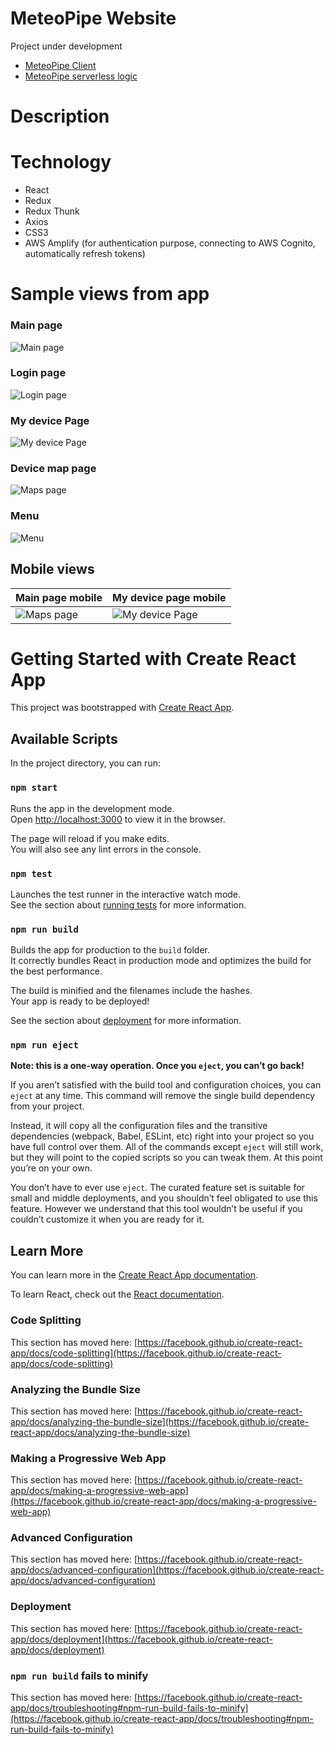 # MeteoPipe Website

Project under development

- [MeteoPipe Client](https://github.com/rozek1997/meteopipe-lib)
- [MeteoPipe serverless logic](https://github.com/rozek1997/meteopipe-serverless-backend)

# Description

# Technology

* React
* Redux
* Redux Thunk
* Axios
* CSS3
* AWS Amplify (for authentication purpose, connecting to AWS Cognito, automatically refresh tokens)

# Sample views from app

### Main page

![Main page](https://user-images.githubusercontent.com/38226876/104334420-a14e1580-54f2-11eb-815d-ccfd1817a632.png)

### Login page

![Login page](https://user-images.githubusercontent.com/38226876/104334515-c04ca780-54f2-11eb-8e8a-0b8ad73c654e.png)

### My device Page

![My device Page](https://user-images.githubusercontent.com/38226876/104334439-a7dc8d00-54f2-11eb-96ad-738cb03dd5c7.png)

### Device map page

![Maps page](http://via.placeholder.com/200x150)

### Menu

![Menu](https://user-images.githubusercontent.com/38226876/104334697-fa1dae00-54f2-11eb-83c2-06f50675329c.png)

## Mobile views

Main page mobile  | My device page mobile
-------------------------------------------------| --------------------------
![Maps page](https://user-images.githubusercontent.com/38226876/104334768-10c40500-54f3-11eb-9a05-22dc3cf95d2e.png) | ![My device Page](https://user-images.githubusercontent.com/38226876/104334874-2a654c80-54f3-11eb-8b23-438d8c91af0e.png)

# Getting Started with Create React App

This project was bootstrapped with [Create React App](https://github.com/facebook/create-react-app).

## Available Scripts

In the project directory, you can run:

### `npm start`

Runs the app in the development mode.\
Open [http://localhost:3000](http://localhost:3000) to view it in the browser.

The page will reload if you make edits.\
You will also see any lint errors in the console.

### `npm test`

Launches the test runner in the interactive watch mode.\
See the section about [running tests](https://facebook.github.io/create-react-app/docs/running-tests) for more information.

### `npm run build`

Builds the app for production to the `build` folder.\
It correctly bundles React in production mode and optimizes the build for the best performance.

The build is minified and the filenames include the hashes.\
Your app is ready to be deployed!

See the section about [deployment](https://facebook.github.io/create-react-app/docs/deployment) for more information.

### `npm run eject`

**Note: this is a one-way operation. Once you `eject`, you can’t go back!**

If you aren’t satisfied with the build tool and configuration choices, you can `eject` at any time. This command will remove the single build dependency from your project.

Instead, it will copy all the configuration files and the transitive dependencies (webpack, Babel, ESLint, etc) right into your project so you have full control over them. All of the commands except `eject` will still work, but they will point to the copied scripts so you can tweak them. At this point you’re on your own.

You don’t have to ever use `eject`. The curated feature set is suitable for small and middle deployments, and you shouldn’t feel obligated to use this feature. However we understand that this tool wouldn’t be useful if you couldn’t customize it when you are ready for it.

## Learn More

You can learn more in the [Create React App documentation](https://facebook.github.io/create-react-app/docs/getting-started).

To learn React, check out the [React documentation](https://reactjs.org/).

### Code Splitting

This section has moved here: [https://facebook.github.io/create-react-app/docs/code-splitting](https://facebook.github.io/create-react-app/docs/code-splitting)

### Analyzing the Bundle Size

This section has moved here: [https://facebook.github.io/create-react-app/docs/analyzing-the-bundle-size](https://facebook.github.io/create-react-app/docs/analyzing-the-bundle-size)

### Making a Progressive Web App

This section has moved here: [https://facebook.github.io/create-react-app/docs/making-a-progressive-web-app](https://facebook.github.io/create-react-app/docs/making-a-progressive-web-app)

### Advanced Configuration

This section has moved here: [https://facebook.github.io/create-react-app/docs/advanced-configuration](https://facebook.github.io/create-react-app/docs/advanced-configuration)

### Deployment

This section has moved here: [https://facebook.github.io/create-react-app/docs/deployment](https://facebook.github.io/create-react-app/docs/deployment)

### `npm run build` fails to minify

This section has moved here: [https://facebook.github.io/create-react-app/docs/troubleshooting#npm-run-build-fails-to-minify](https://facebook.github.io/create-react-app/docs/troubleshooting#npm-run-build-fails-to-minify)
